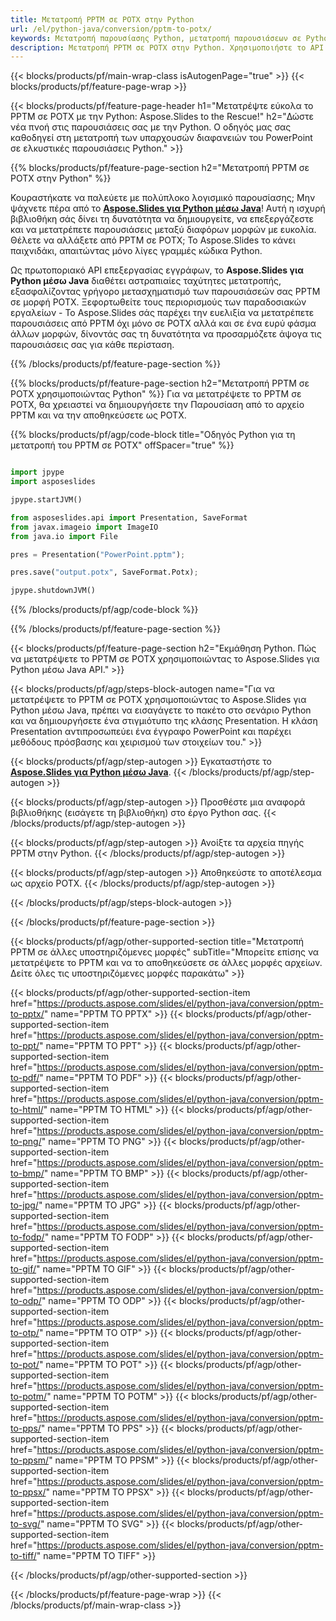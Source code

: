 ```yaml
---
title: Μετατροπή PPTM σε POTX στην Python
url: /el/python-java/conversion/pptm-to-potx/
keywords: Μετατροπή παρουσίασης Python, μετατροπή παρουσιάσεων σε Python, Python για παρουσιάσεις, Aspose.Slides Python, μετατροπή PPTM σε POTX, βιβλιοθήκη παρουσιάσεων Python
description: Μετατροπή PPTM σε POTX στην Python. Χρησιμοποιήστε το API βιβλιοθήκης Python για να μετατρέψετε αρχεία PPTM σε POTX
---
```


{{< blocks/products/pf/main-wrap-class isAutogenPage="true" >}}
{{< blocks/products/pf/feature-page-wrap >}}

{{< blocks/products/pf/feature-page-header h1="Μετατρέψτε εύκολα το PPTM σε POTX με την Python: Aspose.Slides to the Rescue!" h2="Δώστε νέα πνοή στις παρουσιάσεις σας με την Python. Ο οδηγός μας σας καθοδηγεί στη μετατροπή των υπαρχουσών διαφανειών του PowerPoint σε ελκυστικές παρουσιάσεις Python." >}}

{{% blocks/products/pf/feature-page-section h2="Μετατροπή PPTM σε POTX στην Python" %}}

Κουραστήκατε να παλεύετε με πολύπλοκο λογισμικό παρουσίασης; Μην ψάχνετε πέρα ​​από το [**Aspose.Slides για Python μέσω Java**](https://products.aspose.com/slides/el/python-java/)! Αυτή η ισχυρή βιβλιοθήκη σάς δίνει τη δυνατότητα να δημιουργείτε, να επεξεργάζεστε και να μετατρέπετε παρουσιάσεις μεταξύ διαφόρων μορφών με ευκολία. Θέλετε να αλλάξετε από PPTM σε POTX; Το Aspose.Slides το κάνει παιχνιδάκι, απαιτώντας μόνο λίγες γραμμές κώδικα Python.

Ως πρωτοποριακό API επεξεργασίας εγγράφων, το **Aspose.Slides για Python μέσω Java** διαθέτει αστραπιαίες ταχύτητες μετατροπής, εξασφαλίζοντας γρήγορο μετασχηματισμό των παρουσιάσεών σας PPTM σε μορφή POTX. Ξεφορτωθείτε τους περιορισμούς των παραδοσιακών εργαλείων - Το Aspose.Slides σάς παρέχει την ευελιξία να μετατρέπετε παρουσιάσεις από PPTM όχι μόνο σε POTX αλλά και σε ένα ευρύ φάσμα άλλων μορφών, δίνοντάς σας τη δυνατότητα να προσαρμόζετε άψογα τις παρουσιάσεις σας για κάθε περίσταση.

{{% /blocks/products/pf/feature-page-section %}}

{{% blocks/products/pf/feature-page-section  h2="Μετατροπή PPTM σε POTX χρησιμοποιώντας Python" %}}
Για να μετατρέψετε το PPTM σε POTX, θα χρειαστεί να δημιουργήσετε την Παρουσίαση από το αρχείο PPTM και να την αποθηκεύσετε ως POTX.

{{% blocks/products/pf/agp/code-block title="Οδηγός Python για τη μετατροπή του PPTM σε POTX" offSpacer="true" %}}

```python

import jpype
import asposeslides

jpype.startJVM()

from asposeslides.api import Presentation, SaveFormat
from javax.imageio import ImageIO
from java.io import File

pres = Presentation("PowerPoint.pptm");

pres.save("output.potx", SaveFormat.Potx);

jpype.shutdownJVM()
```


{{% /blocks/products/pf/agp/code-block %}}

{{% /blocks/products/pf/feature-page-section %}}

{{< blocks/products/pf/feature-page-section  h2="Εκμάθηση Python. Πώς να μετατρέψετε το PPTM σε POTX χρησιμοποιώντας το Aspose.Slides για Python μέσω Java API." >}}

{{< blocks/products/pf/agp/steps-block-autogen name="Για να μετατρέψετε το PPTM σε POTX χρησιμοποιώντας το Aspose.Slides για Python μέσω Java, πρέπει να εισαγάγετε το πακέτο στο σενάριο Python και να δημιουργήσετε ένα στιγμιότυπο της κλάσης Presentation. Η κλάση Presentation αντιπροσωπεύει ένα έγγραφο PowerPoint και παρέχει μεθόδους πρόσβασης και χειρισμού των στοιχείων του." >}}

{{< blocks/products/pf/agp/step-autogen >}}
Εγκαταστήστε το [**Aspose.Slides για Python μέσω Java**](https://products.aspose.com/slides/el/python-java/).
{{< /blocks/products/pf/agp/step-autogen >}}

{{< blocks/products/pf/agp/step-autogen >}}
Προσθέστε μια αναφορά βιβλιοθήκης (εισάγετε τη βιβλιοθήκη) στο έργο Python σας.
{{< /blocks/products/pf/agp/step-autogen >}}

{{< blocks/products/pf/agp/step-autogen >}}
Ανοίξτε τα αρχεία πηγής PPTM στην Python.
{{< /blocks/products/pf/agp/step-autogen >}}

{{< blocks/products/pf/agp/step-autogen >}}
Αποθηκεύστε το αποτέλεσμα ως αρχείο POTX.
{{< /blocks/products/pf/agp/step-autogen >}}

{{< /blocks/products/pf/agp/steps-block-autogen >}}

{{< /blocks/products/pf/feature-page-section >}}

{{< blocks/products/pf/agp/other-supported-section title="Μετατροπή PPTM σε άλλες υποστηριζόμενες μορφές" subTitle="Μπορείτε επίσης να μετατρέψετε το PPTM και να το αποθηκεύσετε σε άλλες μορφές αρχείων. Δείτε όλες τις υποστηριζόμενες μορφές παρακάτω" >}}

{{< blocks/products/pf/agp/other-supported-section-item href="https://products.aspose.com/slides/el/python-java/conversion/pptm-to-pptx/" name="PPTM TO PPTX" >}}
{{< blocks/products/pf/agp/other-supported-section-item href="https://products.aspose.com/slides/el/python-java/conversion/pptm-to-ppt/" name="PPTM TO PPT" >}}
{{< blocks/products/pf/agp/other-supported-section-item href="https://products.aspose.com/slides/el/python-java/conversion/pptm-to-pdf/" name="PPTM TO PDF" >}}
{{< blocks/products/pf/agp/other-supported-section-item href="https://products.aspose.com/slides/el/python-java/conversion/pptm-to-html/" name="PPTM TO HTML" >}}
{{< blocks/products/pf/agp/other-supported-section-item href="https://products.aspose.com/slides/el/python-java/conversion/pptm-to-png/" name="PPTM TO PNG" >}}
{{< blocks/products/pf/agp/other-supported-section-item href="https://products.aspose.com/slides/el/python-java/conversion/pptm-to-bmp/" name="PPTM TO BMP" >}}
{{< blocks/products/pf/agp/other-supported-section-item href="https://products.aspose.com/slides/el/python-java/conversion/pptm-to-jpg/" name="PPTM TO JPG" >}}
{{< blocks/products/pf/agp/other-supported-section-item href="https://products.aspose.com/slides/el/python-java/conversion/pptm-to-fodp/" name="PPTM TO FODP" >}}
{{< blocks/products/pf/agp/other-supported-section-item href="https://products.aspose.com/slides/el/python-java/conversion/pptm-to-gif/" name="PPTM TO GIF" >}}
{{< blocks/products/pf/agp/other-supported-section-item href="https://products.aspose.com/slides/el/python-java/conversion/pptm-to-odp/" name="PPTM TO ODP" >}}
{{< blocks/products/pf/agp/other-supported-section-item href="https://products.aspose.com/slides/el/python-java/conversion/pptm-to-otp/" name="PPTM TO OTP" >}}
{{< blocks/products/pf/agp/other-supported-section-item href="https://products.aspose.com/slides/el/python-java/conversion/pptm-to-pot/" name="PPTM TO POT" >}}
{{< blocks/products/pf/agp/other-supported-section-item href="https://products.aspose.com/slides/el/python-java/conversion/pptm-to-potm/" name="PPTM TO POTM" >}}
{{< blocks/products/pf/agp/other-supported-section-item href="https://products.aspose.com/slides/el/python-java/conversion/pptm-to-pps/" name="PPTM TO PPS" >}}
{{< blocks/products/pf/agp/other-supported-section-item href="https://products.aspose.com/slides/el/python-java/conversion/pptm-to-ppsm/" name="PPTM TO PPSM" >}}
{{< blocks/products/pf/agp/other-supported-section-item href="https://products.aspose.com/slides/el/python-java/conversion/pptm-to-ppsx/" name="PPTM TO PPSX" >}}
{{< blocks/products/pf/agp/other-supported-section-item href="https://products.aspose.com/slides/el/python-java/conversion/pptm-to-svg/" name="PPTM TO SVG" >}}
{{< blocks/products/pf/agp/other-supported-section-item href="https://products.aspose.com/slides/el/python-java/conversion/pptm-to-tiff/" name="PPTM TO TIFF" >}}


{{< /blocks/products/pf/agp/other-supported-section >}}

{{< /blocks/products/pf/feature-page-wrap >}}
{{< /blocks/products/pf/main-wrap-class >}}